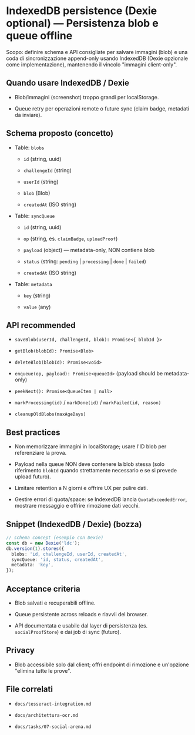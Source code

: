 # IndexedDB persistence (Dexie optional) — Persistenza blob e queue offline

Scopo: definire schema e API consigliate per salvare immagini (blob) e una coda di sincronizzazione append-only usando IndexedDB (Dexie opzionale come implementazione), mantenendo il vincolo "immagini client-only".

## Quando usare IndexedDB / Dexie

- Blob/immagini (screenshot) troppo grandi per localStorage.

- Queue retry per operazioni remote o future sync (claim badge, metadati da inviare).

## Schema proposto (concetto)

- Table: `blobs`

  - `id` (string, uuid)

  - `challengeId` (string)

  - `userId` (string)

  - `blob` (Blob)

  - `createdAt` (ISO string)

- Table: `syncQueue`

  - `id` (string, uuid)

  - `op` (string, es. `claimBadge`, `uploadProof`)

  - `payload` (object) — metadata-only, NON contiene blob

  - `status` (string: `pending` | `processing` | `done` | `failed`)

  - `createdAt` (ISO string)

- Table: `metadata`

  - `key` (string)

  - `value` (any)

## API recommended

- `saveBlob(userId, challengeId, blob): Promise<{ blobId }>`

- `getBlob(blobId): Promise<Blob>`

- `deleteBlob(blobId): Promise<void>`

- `enqueue(op, payload): Promise<queueId>` (payload should be metadata-only)

- `peekNext(): Promise<QueueItem | null>`

- `markProcessing(id)` / `markDone(id)` / `markFailed(id, reason)`

- `cleanupOldBlobs(maxAgeDays)`

## Best practices

- Non memorizzare immagini in localStorage; usare l'ID blob per referenziare la prova.

- Payload nella queue NON deve contenere la blob stessa (solo riferimento `blobId` quando strettamente necessario e se si prevede upload futuro).

- Limitare retention a N giorni e offrire UX per pulire dati.

- Gestire errori di quota/space: se IndexedDB lancia `QuotaExceededError`, mostrare messaggio e offrire rimozione dati vecchi.

## Snippet (IndexedDB / Dexie) (bozza)

```ts
// schema concept (esempio con Dexie)
const db = new Dexie('ldc');
db.version(1).stores({
  blobs: 'id, challengeId, userId, createdAt',
  syncQueue: 'id, status, createdAt',
  metadata: 'key',
});
```

## Acceptance criteria

- Blob salvati e recuperabili offline.

- Queue persistente across reloads e riavvii del browser.

- API documentata e usabile dal layer di persistenza (es. `socialProofStore`) e dai job di sync (futuro).

## Privacy

- Blob accessibile solo dal client; offri endpoint di rimozione e un'opzione "elimina tutte le prove".

## File correlati

- `docs/tesseract-integration.md`

- `docs/architettura-ocr.md`

- `docs/tasks/07-social-arena.md`
